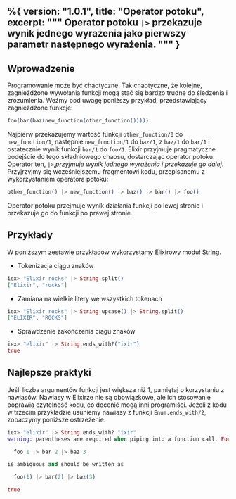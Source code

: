 %{
  version: "1.0.1",
  title: "Operator potoku",
  excerpt: """
  Operator potoku `|>` przekazuje wynik jednego wyrażenia jako pierwszy parametr następnego wyrażenia.
  """
}
---

## Wprowadzenie

Programowanie może być chaotyczne.
Tak chaotyczne, że kolejne, zagnieżdżone wywołania funkcji mogą stać się bardzo trudne do śledzenia i zrozumienia.
Weźmy pod uwagę poniższy przykład, przedstawiający zagnieżdżone funkcje:

```elixir
foo(bar(baz(new_function(other_function()))))
```

Najpierw przekazujemy wartość funkcji `other_function/0` do `new_function/1`, następnie `new_function/1` do `baz/1`, z `baz/1` do `bar/1` i ostatecznie wynik funkcji `bar/1` do `foo/1`.
Elixir przyjmuje pragmatyczne podejście do tego składniowego chaosu, dostarczając operator potoku.
Operator ten, `|>`,_przyjmuje wynik jednego wyrażenia i przekazuje go dalej_.
Przyjrzyjmy się wcześniejszemu fragmentowi kodu, przepisanemu z wykorzystaniem operatora potoku:

```elixir
other_function() |> new_function() |> baz() |> bar() |> foo()
```

Operator potoku przejmuje wynik działania funkcji po lewej stronie i przekazuje go do funkcji po prawej stronie.

## Przykłady

W poniższym zestawie przykładów wykorzystamy Elixirowy moduł String.

- Tokenizacja ciągu znaków

```elixir
iex> "Elixir rocks" |> String.split()
["Elixir", "rocks"]
```

- Zamiana na wielkie litery we wszystkich tokenach

```elixir
iex> "Elixir rocks" |> String.upcase() |> String.split()
["ELIXIR", "ROCKS"]
```

- Sprawdzenie zakończenia ciągu znaków

```elixir
iex> "elixir" |> String.ends_with?("ixir")
true
```

## Najlepsze praktyki

Jeśli liczba argumentów funkcji jest większa niż 1, pamiętaj o korzystaniu z nawiasów.
Nawiasy w Elixirze nie są obowiązkowe, ale ich stosowanie poprawia czytelność kodu, co docenić mogą inni programiści.
Jeżeli z kodu w trzecim przykładzie usuniemy nawiasy z funkcji `Enum.ends_with/2`, zobaczymy poniższe ostrzeżenie:

```elixir
iex> "elixir" |> String.ends_with? "ixir"
warning: parentheses are required when piping into a function call. For example:

  foo 1 |> bar 2 |> baz 3

is ambiguous and should be written as

  foo(1) |> bar(2) |> baz(3)

true
```
